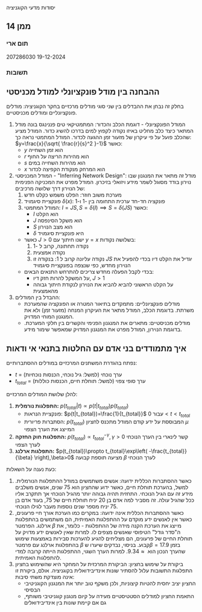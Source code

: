 יסודות מדעי הקוגניציה

## ממן 14

### תום ארי

207286030 
19-12-2024

### תשובות

## ההבחנה בין מודל פונקציונלי למודל מכניסטי

בחלק זה נבחן את ההבדלים בין שני סוגי מודלים מרכזיים בחקר הקוגניציה: מודלים פונקציונליים ומודלים מכניסטיים.

1. המודל הפונקציונלי - דוגמת הכלב והכדור: המתמטיקאי טים פננינגס בונה מודל המתאר כיצד כלב מחליט באיזו נקודה לקפוץ למים בדרכו להשיג כדור. המודל מציע שהכלב פועל על פי עיקרון של מזעור זמן ההגעה לכדור. המודל המתמטי נראה כך: $y=\frac{x}{\sqrt{ \frac{r}{s}^2 }-1}$ כאשר:
    - $y$ הוא זמן השחייה
    - $r$ הוא מהירות הריצה על החוף
    - $s$ הוא מהירות השחייה במים
    - $x$ הוא המרחק מנקודת הקפיצה לכדור
2. המודל המכניסטי - "Inferring Network Design": מודל זה מתאר את המנגנון שבו נוירון בודד מסוגל לשמר מידע ויזואלי בזיכרון. המודל מפרט את המכניקה הפנימית של הנוירון דרך שלושה מרכיבים:
    1. מערכת משוב חוזר: הפלט משמש כקלט חדש
    2. פונקציית סיגמויד $\delta(x)$: פונקציה חד-חד ערכית התחומה בין -1 ו-1
    3. המודל המתמטי: $I=JS,S=\delta(I)\implies S=\delta(JS)$ כאשר:
        - $I$ הוא הקלט
        - $J$ הוא משקל הסינפסה
        - $S$ הוא מצב הנוירון
        - $\delta$ היא פונקציית סיגמויד
	- כאשר $J>0$ ישנו חיתוך עם $y=x$ בשלושה נקודות:
		1. נקודה תחתונה, קרוב ל -1
		2. נקודה אמצעית
		3. נקודה עליונה קרוב ל 1: בנקודה זו $JS$ יגדיל את הקלט דיו בכדי להפעיל את הנוירון מחדש, כפי שנצפה בפונקציית סיגמויד
	- בכדי לקבל הפעלה מחדש צריכים להתרחש התנאים הבאים:
		- על המשקל להרות חזק דיו, $J>1$
		- על הקלט הראשוני להביא להביא את הנוירון לנקודת חיתוך גבוהה מהאמצעית
1. ההבדל בין המודלים:
    - מודלים פונקציונליים: מתמקדים בתיאור המטרה או הפונקציה שהמערכת משרתת. בדוגמת הכלב, המודל מתאר את העיקרון המנחה (מזעור זמן) ולא את המנגנון המוחי המדויק.
    - מודלים מכניסטיים: מתארים את המנגנון הפנימי והקשרים בין חלקי המערכת. בדוגמת הנוירון, המודל מפרט את המנגנון המדויק שמאפשר שימור מידע.

## איך מתמודדים בני אדם עם החלטות בתנאי אי ודאות

נפתח בהגדרת המשתנים המרכזיים במודלים ההסתברותיים:

- $t$ = ערך נוכחי (למשל: גיל נוכחי, הכנסות נוכחיות)
- $t_{total}$ = ערך סופי צפוי (למשל: תוחלת חיים, הכנסות כוללות)

להלן שלושת המודלים המרכזיים:

1. **התפלגות נורמלית:** $p(t_{total}|t)\propto p(t|t_{total})p(t_{total})$
    - פונקציית הנראות: $p(t|t_{total})=\frac{1}{t_{total}}$ עבור $0<t<t_{total}$
    - הסתברות פריורית: $p(t_{total})$ המבוססת על ידע קודם המודל מתכנס לחציון $\mu$ המייצג את הערך הצפוי
2. **התפלגות חוק החזקה:** $p(t_{total})\propto t_{total}^{-\gamma}, \gamma>0$ קשר לינארי בין הערך הנוכחי לערך הצפוי
3. **התפלגות ארלנג:** $p(t_{total})\propto t_{total}\exp\left( -\frac{t_{total}}{\beta} \right),\beta>0$ מציעה תוספת קבועה $\beta$ לערך הנוכחי

כעת נענה על השאלות:

1. כאשר ההסתברות הכללית ידועה: אנשים משתמשים במודל ההתפלגות הנורמלית. למשל, בהערכת תוחלת חיים, כאשר ידוע שהחציון הוא 75 שנים, אנשים משלבים מידע זה עם הגיל הנוכחי. התחזית תהיה גבוהה יותר מהגיל הנוכחי אך תתקרב אליו ככל שהגיל עולה. זה מסביר למה אדם בן 20 יניח תוחלת חיים של 75, בעוד אדם בן 75 יניח מספר שנים נוספות מעבר לגילו הנוכחי.
2. כאשר ההסתברות הכללית אינה ידועה: במקרים כמו הערכת אורך חיי פרעונים, כאשר אין לאנשים ידע מוקדם על ההתפלגות האמיתית, הם משתמשים בהתפלגות ארלנג. הפרמטר $\beta$ מייצג את הערכת הקנה מידה של ההתפלגות - כלומר, את ה"סדר גודל" הטיפוסי שאנשים מצפים לו. למרות שאין לאנשים ידע מדויק על תוחלת החיים של פרעונים, הם מצליחים להגיע להערכות סבירות באמצעות שימוש בהתפלגות ארלנג עם פרמטר $\beta$ קבוע. בניסוי, נבדקים שיערו ש$\beta=17.9$ בזמן שהערך הנכון הוא $\approx9.34$. למרות הערך השגוי, ההתפלגות הייתה קרובה למדי להתפלגות האמיתית. 
3. ביקורת על שימוש בחציון: הביקורת המרכזית על המחקר היא שהשימוש בחציון התפלגות התשובות עלול להסתיר שונות אינדיבידואלית בקוגניציה. אולם, ביקורת זו אינה מוצדקת משתי סיבות:
    - החציון יציב יחסית להטיות קיצוניות, ולכן משקף טוב יותר את המנגנון הקוגניטיבי הבסיסי
    - התאמת החציון למודלים הסטטיסטיים מעידה על קיום מנגנון קוגניטיבי משותף, גם אם קיימת שונות בין אינדיבידואלים